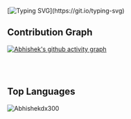 

  [![Typing SVG](https://readme-typing-svg.demolab.com/?lines=Hey+there!+I'm+Abhishek.;A+21-year-old+programmer.)](https://git.io/typing-svg)

<!---
## Skills:

  <a href="https://skillicons.dev">
    <img src="https://skillicons.dev/icons?i=js,ts,cpp,java,go,react,vite,tailwind,nodejs,express,mongodb,postgres,vscode,idea,postman" />
  </a>

<br>
<br>

## My Badge Board

[![Abhishekdx300's BadgeBoard](https://holopin.me/abhishekdx300)](https://holopin.io/@abhishekdx300)


<br />
<br />

--->

## Contribution Graph
[![Abhishek's github activity graph](https://github-readme-activity-graph.vercel.app/graph?username=Abhishekdx300&theme=tokyo-night)](https://github.com/ashutosh00710/github-readme-activity-graph)

<br />
<br />
<!---
<h2>Github Stats</h2
<p align="center" style="width:100% display:flex flex-direction:column align-items:center justify-content:center">
  
[![GitHub Streak](https://github-readme-streak-stats.herokuapp.com/?user=abhishekdx300&theme=dark)](https://git.io/streak-stats)
 
<img align="center" src="https://github-readme-stats.vercel.app/api?username=Abhishekdx300&show_icons=true&locale=en&theme=tokyonight" alt="Abhishekdx300" />
</p>

<br />
<br />
--->

## Top Languages
<p><img align="left" src="https://github-readme-stats.max-programming.vercel.app/api/top-langs/?username=Abhishekdx300&layout=compact&hide=html&theme=react" alt="Abhishekdx300" /></p> 


